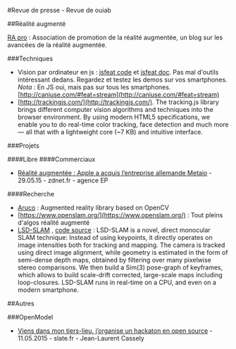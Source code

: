 #Revue de presse - Revue de ouiab

##Réalité augmenté

[RA pro](http://www.augmented-reality.fr/) : Association de promotion de la réalité augmentée, un blog sur les avancées de la réalité augmentée.

###Techniques
* Vision par ordinateur en js : [jsfeat code](https://github.com/inspirit/jsfeat) et [jsfeat doc](http://inspirit.github.io/jsfeat/). Pas mal d'outils intéressant dedans. Regardez et testez les demos sur vos smartphones. _Nota_ : En JS oui, mais pas sur tous les smartphones. [http://caniuse.com/#feat=stream](http://caniuse.com/#feat=stream)
* [http://trackingjs.com/](http://trackingjs.com/). The tracking.js library brings different computer vision algorithms and techniques into the browser environment. By using modern HTML5 specifications, we enable you to do real-time color tracking, face detection and much more — all that with a lightweight core (~7 KB) and intuitive interface.

###Projets

####Libre
####Commerciaux
* [Réalité augmentée : Apple a acquis l’entreprise allemande Metaio](http://www.zdnet.fr/actualites/realite-augmentee-apple-a-acquis-l-entreprise-allemande-metaio-39819960.htm) - 29.05.15 - zdnet.fr - agence EP

####Recherche
* [Aruco](http://sourceforge.net/projects/aruco/) : Augmented reality library based on OpenCV 
* [https://www.openslam.org/](https://www.openslam.org/) : Tout pleins d'algos réalité augmenté
* [LSD-SLAM](http://vision.in.tum.de/research/lsdslam) , [code source](http://github.com/tum-vision/lsd_slam) : LSD-SLAM is a novel, direct monocular SLAM technique: Instead of using keypoints, it directly operates on image intensities both for tracking and mapping. The camera is tracked using direct image alignment, while geometry is estimated in the form of semi-dense depth maps, obtained by filtering over many pixelwise stereo comparisons. We then build a Sim(3) pose-graph of keyframes, which allows to build scale-drift corrected, large-scale maps including loop-closures. LSD-SLAM runs in real-time on a CPU, and even on a modern smartphone. 

##Autres

###OpenModel
 * [Viens dans mon tiers-lieu, j’organise un hackaton en open source](http://www.slate.fr/story/100525/paye-ton-fablab) - 11.05.2015 - slate.fr - Jean-Laurent Cassely


<!---
Format entrées

Type Url :

* [Titre de l'article](http://url.de.larticle) - JJ.MM.AAAA - nom du site - auteur_prénom auteur_nom


Type Livre :


Type Revue/Article :

-->
